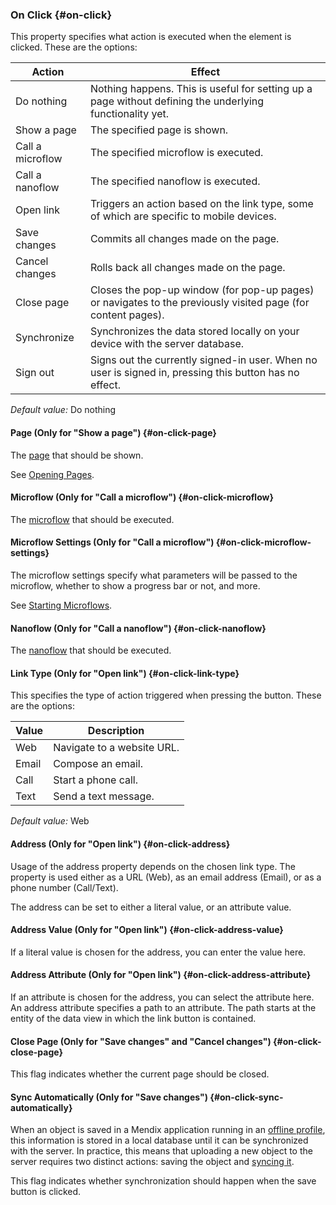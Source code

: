 ### On Click {#on-click}

This property specifies what action is executed when the element is clicked. These are the options:

| Action | Effect |
| --- | --- |
| Do nothing | Nothing happens. This is useful for setting up a page without defining the underlying functionality yet. |
| Show a page | The specified page is shown. |
| Call a microflow | The specified microflow is executed. |
| Call a nanoflow | The specified nanoflow is executed. |
| Open link | Triggers an action based on the link type, some of which are specific to mobile devices. |
| Save changes | Commits all changes made on the page.  |
| Cancel changes | Rolls back all changes made on the page. |
| Close page | Closes the pop-up window (for pop-up pages) or navigates to the previously visited page (for content pages). |
| Synchronize | Synchronizes the data stored locally on your device with the server database. |
| Sign out | Signs out the currently signed-in user. When no user is signed in, pressing this button has no effect. |

_Default value:_ Do nothing

#### Page (Only for "Show a page") {#on-click-page}

The [page](page) that should be shown.

See [Opening Pages](opening-pages).

#### Microflow (Only for "Call a microflow") {#on-click-microflow}

The [microflow](microflow) that should be executed.

#### Microflow Settings (Only for "Call a microflow") {#on-click-microflow-settings}

The microflow settings specify what parameters will be passed to the microflow, whether to show a progress bar or not, and more.

See [Starting Microflows](starting-microflows).

#### Nanoflow (Only for "Call a nanoflow") {#on-click-nanoflow}

The [nanoflow](nanoflow) that should be executed.

#### Link Type (Only for "Open link") {#on-click-link-type}

This specifies the type of action triggered when pressing the button. These are the options:

| Value | Description |
| --- | --- |
| Web | Navigate to a website URL. |
| Email | Compose an email. |
| Call | Start a phone call. |
| Text | Send a text message. |

_Default value:_ Web

#### Address (Only for "Open link") {#on-click-address}

Usage of the address property depends on the chosen link type. The property is used either as a URL (Web), as an email address (Email), or as a phone number (Call/Text).

The address can be set to either a literal value, or an attribute value.

#### Address Value (Only for "Open link") {#on-click-address-value}

If a literal value is chosen for the address, you can enter the value here.

#### Address Attribute (Only for "Open link") {#on-click-address-attribute}

If an attribute is chosen for the address, you can select the attribute here. An address attribute specifies a path to an attribute. The path starts at the entity of the data view in which the link button is contained.

#### Close Page (Only for "Save changes" and "Cancel changes") {#on-click-close-page}

This flag indicates whether the current page should be closed.

#### Sync Automatically (Only for "Save changes") {#on-click-sync-automatically}

When an object is saved in a Mendix application running in an [offline profile](hybrid-phone-profile), this information is stored in a local database until it can be synchronized with the server. In practice, this means that uploading a new object to the server requires two distinct actions: saving the object and [syncing it](offline#synchronization).

This flag indicates whether synchronization should happen when the save button is clicked.
